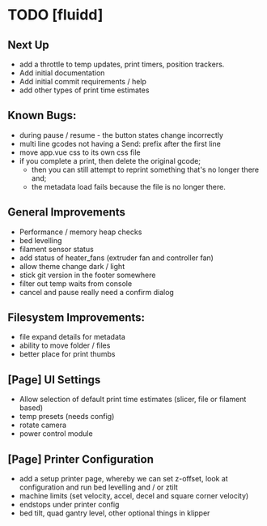 # TODO [fluidd]

## Next Up
- add a throttle to temp updates, print timers, position trackers.
- Add initial documentation
- Add initial commit requirements / help
- add other types of print time estimates

## Known Bugs:
- during pause / resume - the button states change incorrectly
- multi line gcodes not having a Send: prefix after the first line
- move app.vue css to its own css file
- if you complete a print, then delete the original gcode;
  - then you can still attempt to reprint something that's no longer there and;
  - the metadata load fails because the file is no longer there.

## General Improvements
- Performance / memory heap checks
- bed levelling
- filament sensor status
- add status of heater_fans (extruder fan and controller fan)
- allow theme change dark / light
- stick git version in the footer somewhere
- filter out temp waits from console
- cancel and pause really need a confirm dialog

## Filesystem Improvements:
- file expand details for metadata
- ability to move folder / files
- better place for print thumbs

## [Page] UI Settings
- Allow selection of default print time estimates (slicer, file or filament based)
- temp presets (needs config)
- rotate camera
- power control module

## [Page] Printer Configuration
- add a setup printer page, whereby we can set z-offset, look at configuration
  and run bed levelling and / or ztilt
- machine limits (set velocity, accel, decel and square corner velocity)
- endstops under printer config
- bed tilt, quad gantry level, other optional things in klipper
